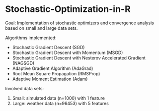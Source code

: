 # Stochastic-Optimization-in-R

Goal: Implementation of stochastic optimizers and convergence analysis based on small and large data sets.

Algorithms implemented: 
- Stochastic Gradient Descent (SGD)
- Stochastic Gradient Descent with Momentum (MSGD)
- Stochastic Gradient Descent with Nesterov Accelerated Gradient (NAGSGD)
- Adaptive Gradient Algorithm (AdaGrad)
- Root Mean Square Propagation (RMSProp) 
- Adaptive Moment Estimation (Adam)

Involved data sets:
1) Small: simulated data (n=1000) with 1 feature
2) Large: weather data (n=96453) with 5 features
